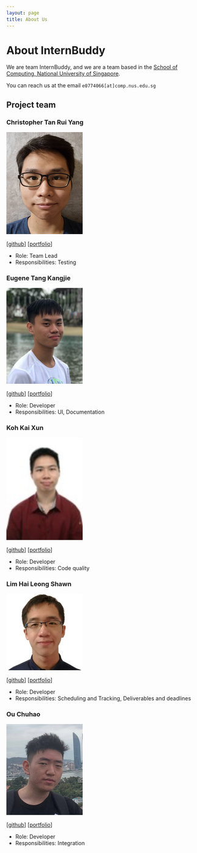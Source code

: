 ```yaml
---
layout: page
title: About Us
---
```

# About InternBuddy
We are team InternBuddy, and we are a team based in the [School of Computing, National University of Singapore](http://www.comp.nus.edu.sg).

You can reach us at the email `e0774066[at]comp.nus.edu.sg`

## Project team

### Christopher Tan Rui Yang

<img src="images/potty10.png" width="200px">

[[github](https://github.com/potty10)]
[[portfolio](team/potty10.md)]

* Role: Team Lead
* Responsibilities: Testing

### Eugene Tang Kangjie

<img src="images/eugenetangkj.png" width="200px">

[[github](http://github.com/eugenetangkj)]
[[portfolio](team/eugenetangkj.md)]

* Role: Developer
* Responsibilities: UI, Documentation

### Koh Kai Xun 

<img src="images/kohkaixun.png" width="200px">

[[github](http://github.com/kohkaixun)] 
[[portfolio](team/kohkaixun.md)]

* Role: Developer
* Responsibilities: Code quality

### Lim Hai Leong Shawn 

<img src="images/seadragon2000341.png" width="200px">

[[github](http://github.com/seadragon2000341)]
[[portfolio](team/seadragon2000341.md)]

* Role: Developer
* Responsibilities: Scheduling and Tracking, Deliverables and deadlines

### Ou Chuhao 

<img src="images/DerrickSaltFish.png" width="200px">

[[github](http://github.com/DerrickSaltFish)]
[[portfolio](team/DerrickSaltFish.md)]

* Role: Developer
* Responsibilities: Integration
